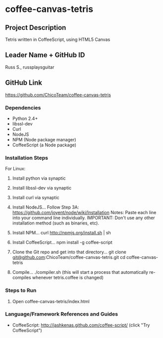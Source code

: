 # coffee-canvas-tetris

## Project Description
Tetris written in CoffeeScript, using HTML5 Canvas

## Leader Name + GitHub ID
Russ S., russplaysguitar

## GitHub Link 
https://github.com/ChicoTeam/coffee-canvas-tetris

### Dependencies
* Python 2.4+
* libssl-dev
* Curl
* NodeJS
* NPM (Node package manager)
* CoffeeScript (a Node package)

### Installation Steps
For Linux:

1. Install python via synaptic

2. Install libssl-dev via synaptic

3. Install curl via synaptic

4. Install NodeJS... 
Follow Step 3A: https://github.com/joyent/node/wiki/Installation
Notes: Paste each line into your command line individually. IMPORTANT: Don't use any other installation method (such as binaries, etc).

5. Install NPM...
curl http://npmjs.org/install.sh | sh

6. Install CoffeeScript...
npm install -g coffee-script

7. Clone the Git repo and get into that directory...
git clone git@github.com:ChicoTeam/coffee-canvas-tetris.git
cd coffee-canvas-tetris

8. Compile...
./compiler.sh
(this will start a process that automatically re-compiles whenever tetris.coffee is changed)


### Steps to Run
1. Open coffee-canvas-tetris/index.html

### Language/Framework References and Guides
- CoffeeScript: http://jashkenas.github.com/coffee-script/
(click "Try CoffeeScript")

